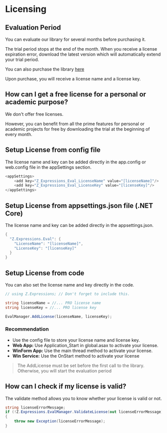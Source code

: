 # Licensing

## Evaluation Period
You can evaluate our library for several months before purchasing it.

The trial period stops at the end of the month. When you receive a license expiration error, download the latest version which will automatically extend your trial period.

You can also purchase the library [here](/pricing)

Upon purchase, you will receive a license name and a license key.

## How can I get a free license for a personal or academic purpose?
We don't offer free licenses.

However, you can benefit from all the prime features for personal or academic projects for free by downloading the trial at the beginning of every month.

## Setup License from config file
The license name and key can be added directly in the app.config or web.config file in the appSettings section.


```csharp
<appSettings>
	<add key="Z_Expressions_Eval_LicenseName" value="[licenseName]"/>
	<add key="Z_Expressions_Eval_LicenseKey" value="[licenseKey]"/>
</appSettings>
```

## Setup License from appsettings.json file (.NET Core)
The license name and key can be added directly in the appsettings.json.

```csharp
{
  "Z.Expressions.Eval": {
    "LicenseName": "[licenseName]",
    "LicenseKey": "[licenseKey]"
  }
}
```

## Setup License from code
You can also set the license name and key directly in the code.


```csharp
// using Z.Expressions; // Don't forget to include this.

string licenseName = //... PRO license name
string licenseKey = //... PRO license key

EvalManager.AddLicense(licenseName, licenseKey);
```

### Recommendation
- Use the config file to store your license name and license key.
- **Web App:** Use Application_Start in global.asax to activate your license.
- **WinForm App:** Use the main thread method to activate your license.
- **Win Service:** Use the OnStart method to activate your license

> The AddLicense must be set before the first call to the library. Otherwise, you will start the evaluation period

## How can I check if my license is valid?
The validate method allows you to know whether your license is valid or not.

```csharp
string licenseErrorMessage;
if (!Z.Expressions.EvalManager.ValidateLicense(out licenseErrorMessage))
{
    throw new Exception(licenseErrorMessage);
}
```
